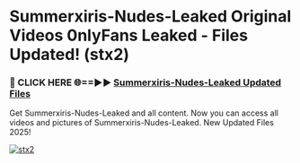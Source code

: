 # Summerxiris-Nudes-Leaked Original Videos 0nlyFans Leaked - Files Updated! (stx2)

<h3>🔴 CLICK HERE 🌐==►► <a href="https://tinyurl.com/4mcuefdz" rel="nofollow">Summerxiris-Nudes-Leaked Updated Files</a></h3>

Get Summerxiris-Nudes-Leaked and all content. Now you can access all videos and pictures of Summerxiris-Nudes-Leaked. New Updated Files 2025!

[![stx2](https://i.imgur.com/StAQSOY.gif)](https://tinyurl.com/4mcuefdz)
